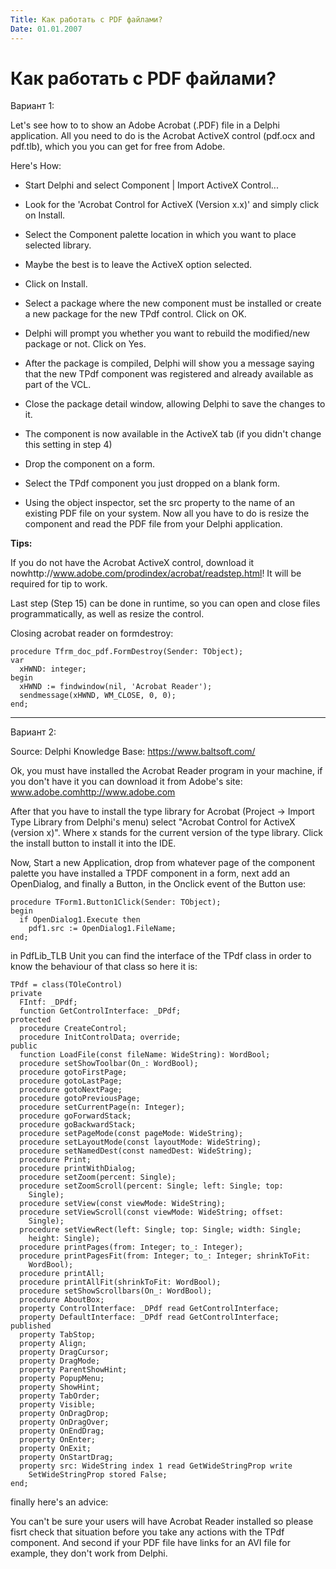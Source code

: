 ```yaml
---
Title: Как работать с PDF файлами?
Date: 01.01.2007
---
```



Как работать с PDF файлами?
===========================

Вариант 1:

Let\'s see how to to show an Adobe Acrobat (.PDF) file in a Delphi
application. All you need to do is the Acrobat ActiveX control (pdf.ocx
and pdf.tlb), which you you can get for free from Adobe.

Here\'s How:

- Start Delphi and select Component \| Import ActiveX Control...

- Look for the \'Acrobat Control for ActiveX (Version x.x)\'  and simply click on Install.

- Select the Component palette location in which you want to place selected library.

- Maybe the best is to leave the ActiveX option selected.

- Click on Install.

- Select a package where the new component must be installed or create a new package for the new TPdf control.  Click on OK.

- Delphi will prompt you whether you want to rebuild the modified/new package or not.  Click on Yes.

- After the package is compiled, Delphi will show you a message saying that the new TPdf component was registered and already available as part of the VCL.

- Close the package detail window, allowing Delphi to save the changes to it.

- The component is now available in the ActiveX tab (if you didn\'t change this setting in step 4)

- Drop the component on a form.

- Select the TPdf component you just dropped on a blank form.

- Using the object inspector, set the src property to the name of an existing PDF file on your system. Now all you have to do is resize the component and read the PDF file from your Delphi application.

**Tips:**

If you do not have the Acrobat ActiveX control, download it
nowhttp://www.adobe.com/prodindex/acrobat/readstep.html! It will be
required for tip to work.

Last step (Step 15) can be done in runtime, so you can open and close
files programmatically, as well as resize the control.

Closing acrobat reader on formdestroy:

    procedure Tfrm_doc_pdf.FormDestroy(Sender: TObject);
    var
      xHWND: integer;
    begin
      xHWND := findwindow(nil, 'Acrobat Reader');
      sendmessage(xHWND, WM_CLOSE, 0, 0);
    end;

------------------------------------------------------------------------

Вариант 2:

Source: Delphi Knowledge Base: <https://www.baltsoft.com/>

Ok, you must have installed the Acrobat Reader program in your machine,
if you don\'t have it you can download it from Adobe\'s site:
www.adobe.comhttp://www.adobe.com

After that you have to install the type library for Acrobat (Project -\>
Import Type Library from Delphi\'s menu) select "Acrobat Control for
ActiveX (version x)". Where x stands for the current version of the
type library. Click the install button to install it into the IDE.

Now, Start a new Application, drop from whatever page of the component
palette you have installed a TPDF component in a form, next add an
OpenDialog, and finally a Button, in the Onclick event of the Button
use:

    procedure TForm1.Button1Click(Sender: TObject);
    begin
      if OpenDialog1.Execute then
        pdf1.src := OpenDialog1.FileName;
    end;

in PdfLib\_TLB Unit you can find the interface of the TPdf class in
order to know the behaviour of that class so here it is:

    TPdf = class(TOleControl)
    private
      FIntf: _DPdf;
      function GetControlInterface: _DPdf;
    protected
      procedure CreateControl;
      procedure InitControlData; override;
    public
      function LoadFile(const fileName: WideString): WordBool;
      procedure setShowToolbar(On_: WordBool);
      procedure gotoFirstPage;
      procedure gotoLastPage;
      procedure gotoNextPage;
      procedure gotoPreviousPage;
      procedure setCurrentPage(n: Integer);
      procedure goForwardStack;
      procedure goBackwardStack;
      procedure setPageMode(const pageMode: WideString);
      procedure setLayoutMode(const layoutMode: WideString);
      procedure setNamedDest(const namedDest: WideString);
      procedure Print;
      procedure printWithDialog;
      procedure setZoom(percent: Single);
      procedure setZoomScroll(percent: Single; left: Single; top:
        Single);
      procedure setView(const viewMode: WideString);
      procedure setViewScroll(const viewMode: WideString; offset:
        Single);
      procedure setViewRect(left: Single; top: Single; width: Single;
        height: Single);
      procedure printPages(from: Integer; to_: Integer);
      procedure printPagesFit(from: Integer; to_: Integer; shrinkToFit:
        WordBool);
      procedure printAll;
      procedure printAllFit(shrinkToFit: WordBool);
      procedure setShowScrollbars(On_: WordBool);
      procedure AboutBox;
      property ControlInterface: _DPdf read GetControlInterface;
      property DefaultInterface: _DPdf read GetControlInterface;
    published
      property TabStop;
      property Align;
      property DragCursor;
      property DragMode;
      property ParentShowHint;
      property PopupMenu;
      property ShowHint;
      property TabOrder;
      property Visible;
      property OnDragDrop;
      property OnDragOver;
      property OnEndDrag;
      property OnEnter;
      property OnExit;
      property OnStartDrag;
      property src: WideString index 1 read GetWideStringProp write
        SetWideStringProp stored False;
    end;

finally here\'s an advice:

You can\'t be sure your users will have Acrobat Reader installed so
please fisrt check that situation before you take any actions with the
TPdf component. And second if your PDF file have links for an AVI file
for example, they don\'t work from Delphi.

